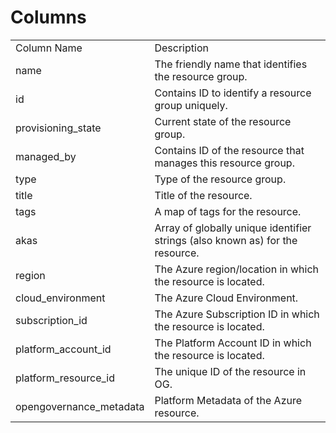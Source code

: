 # Columns  

<table>
	<tr><td>Column Name</td><td>Description</td></tr>
	<tr><td>name</td><td>The friendly name that identifies the resource group.</td></tr>
	<tr><td>id</td><td>Contains ID to identify a resource group uniquely.</td></tr>
	<tr><td>provisioning_state</td><td>Current state of the resource group.</td></tr>
	<tr><td>managed_by</td><td>Contains ID of the resource that manages this resource group.</td></tr>
	<tr><td>type</td><td>Type of the resource group.</td></tr>
	<tr><td>title</td><td>Title of the resource.</td></tr>
	<tr><td>tags</td><td>A map of tags for the resource.</td></tr>
	<tr><td>akas</td><td>Array of globally unique identifier strings (also known as) for the resource.</td></tr>
	<tr><td>region</td><td>The Azure region/location in which the resource is located.</td></tr>
	<tr><td>cloud_environment</td><td>The Azure Cloud Environment.</td></tr>
	<tr><td>subscription_id</td><td>The Azure Subscription ID in which the resource is located.</td></tr>
	<tr><td>platform_account_id</td><td>The Platform Account ID in which the resource is located.</td></tr>
	<tr><td>platform_resource_id</td><td>The unique ID of the resource in OG.</td></tr>
	<tr><td>opengovernance_metadata</td><td>Platform Metadata of the Azure resource.</td></tr>
</table>